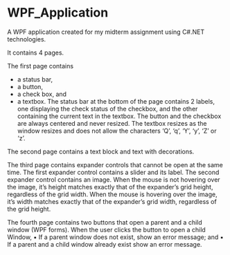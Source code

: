 # WPF_Application
A WPF application created for my midterm assignment using C#.NET technologies. 

It contains 4 pages.

The first page contains 
- a status bar, 
- a button, 
- a check box, and 
- a textbox. 
The status bar at the bottom of the page contains 2 labels, one displaying the check status of the checkbox, and the other containing the current text in the textbox.
The button and the checkbox are always centered and never resized. 
The textbox resizes as the window resizes and does not allow the characters ‘Q’, ‘q’, ‘Y’, ‘y’, ‘Z’ or ‘z’.

The second page contains a text block and text with decorations.

The third page contains expander controls that cannot be open at the same time. 
The first expander control contains a slider and its label.
The second expander control contains an image. When the mouse is not hovering over the image, it’s height matches exactly that of the expander’s grid height, regardless of the grid width. When the mouse is hovering over the image, it’s width matches exactly that of the expander’s grid width, regardless of the grid height.

The fourth page contains two buttons that open a parent and a child window (WPF forms).
When the user clicks the button to open a child Window, 
▪ If a parent window does not exist, show an error message; and
▪ If a parent and a child window already exist show an error message.
